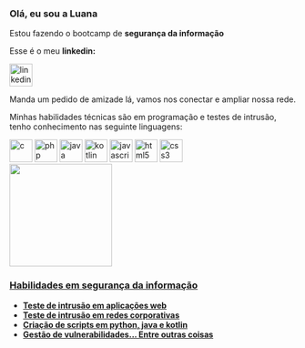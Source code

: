 <html>
<body>
<h3> Olá, eu sou a Luana </h3>
<p> Estou fazendo o bootcamp de <b> segurança da informação </b> </p>

<p> Esse é o meu <b> linkedin: </b></p>

[<img src='https://cdn.jsdelivr.net/npm/simple-icons@3.0.1/icons/linkedin.svg' alt='linkedin' height='40'>](https://www.linkedin.com/in/luana-ferreira-a99852163//)
<p> Manda um pedido de amizade lá, vamos nos conectar e ampliar nossa rede. </p>

<p> Minhas habilidades técnicas são em programação e testes de intrusão, tenho conhecimento nas seguinte linguagens: </p>
<div class="lang">
<img src='https://cdn.jsdelivr.net/npm/simple-icons@3.0.1/icons/c.svg' alt='c' height='40'> 
<img src='https://cdn.jsdelivr.net/npm/simple-icons@3.0.1/icons/php.svg' alt='php' height='40'>
<img src='https://cdn.jsdelivr.net/npm/simple-icons@3.0.1/icons/java.svg' alt='java' height='40'>
<img src='https://cdn.jsdelivr.net/npm/simple-icons@3.0.1/icons/kotlin.svg' alt='kotlin' height='40'>
<img src='https://cdn.jsdelivr.net/npm/simple-icons@3.0.1/icons/javascript.svg' alt='javascript' height='40'>
<img src='https://cdn.jsdelivr.net/npm/simple-icons@3.0.1/icons/html5.svg' alt='html5' height='40'>
<img src='https://cdn.jsdelivr.net/npm/simple-icons@3.0.1/icons/css3.svg' alt='css3' height='40'>
</div> 
<div class="profile">
<a href="https://github.com/LuaFly">
<img height="180em" src="https://github-readme-stats.vercel.app/api/top-langs/?username=LuaFly&layout=compact&langs_count=7&theme=dracula"/>
</div>
 
<h3> Habilidades em segurança da informação </h3>
<ul><b> 
<li> Teste de intrusão em aplicações web</li>
<li> Teste de intrusão em redes corporativas</li>
<li> Criação de scripts em python, java e kotlin</li>
<li> Gestão de vulnerabilidades... Entre outras coisas</li>
</b> </ul>

</body>
</html>
